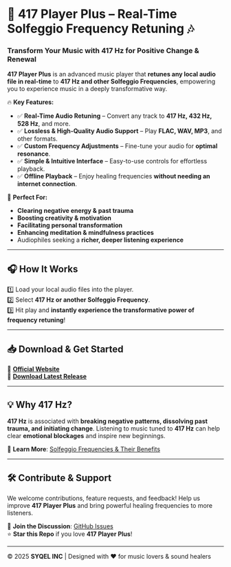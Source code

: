 # 🎵 417 Player Plus – Real-Time Solfeggio Frequency Retuning 🎶  

### Transform Your Music with 417 Hz for Positive Change & Renewal  

**417 Player Plus** is an advanced music player that **retunes any local audio file in real-time** to **417 Hz and other Solfeggio Frequencies**, empowering you to experience music in a deeply transformative way.  

🔥 **Key Features:**  
- ✅ **Real-Time Audio Retuning** – Convert any track to **417 Hz, 432 Hz, 528 Hz**, and more.  
- ✅ **Lossless & High-Quality Audio Support** – Play **FLAC, WAV, MP3**, and other formats.  
- ✅ **Custom Frequency Adjustments** – Fine-tune your audio for **optimal resonance**.  
- ✅ **Simple & Intuitive Interface** – Easy-to-use controls for effortless playback.  
- ✅ **Offline Playback** – Enjoy healing frequencies **without needing an internet connection**.  

🚀 **Perfect For:**  
- **Clearing negative energy & past trauma**  
- **Boosting creativity & motivation**  
- **Facilitating personal transformation**  
- **Enhancing meditation & mindfulness practices**  
- Audiophiles seeking a **richer, deeper listening experience**  

---

## 🎧 How It Works  
1️⃣ Load your local audio files into the player.  
2️⃣ Select **417 Hz or another Solfeggio Frequency**.  
3️⃣ Hit play and **instantly experience the transformative power of frequency retuning**!  

---

## 📥 Download & Get Started  
🔹 **[Official Website](https://417playerplus.com)**  
🔹 **[Download Latest Release](https://github.com/SYQEL/417-Player-Plus/releases)**  

---

## 💡 Why 417 Hz?  
**417 Hz** is associated with **breaking negative patterns, dissolving past trauma, and initiating change**. Listening to music tuned to **417 Hz** can help clear **emotional blockages** and inspire new beginnings.  

📌 **Learn More**: [Solfeggio Frequencies & Their Benefits](https://solfeggiofrequencies.org/)  

---

## 🛠 Contribute & Support  
We welcome contributions, feature requests, and feedback! Help us improve **417 Player Plus** and bring powerful healing frequencies to more listeners.  

💬 **Join the Discussion**: [GitHub Issues](https://github.com/SYQEL/417-Player-Plus/issues)  
⭐ **Star this Repo** if you love **417 Player Plus**!  

---
  
© 2025 **SYQEL INC** | Designed with ❤️ for music lovers & sound healers  
